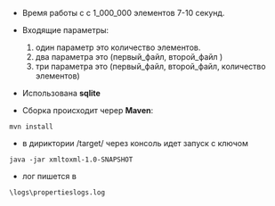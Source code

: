 * Время работы с с 1_000_000 элементов 7-10 секунд.
* Входящие параметры:
    1. один параметр это количество элементов.
    1. два параметра это (первый_файл, второй_файл )
    1. три параметра это (первый_файл, второй_файл, количество элементов)
* Использована **sqlite**

* Сборка происходит череp **Maven**:
```
mvn install
```
* в дириктории /target/ через консоль идет запуск с ключом
```
java -jar xmltoxml-1.0-SNAPSHOT
```
* лог пишется в
```
\logs\propertieslogs.log
```